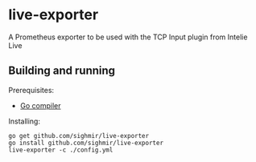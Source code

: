 # live-exporter
A Prometheus exporter to be used with the TCP Input plugin from Intelie Live

## Building and running

Prerequisites:

* [Go compiler](https://golang.org/dl/)

Installing:

    go get github.com/sighmir/live-exporter
    go install github.com/sighmir/live-exporter
    live-exporter -c ./config.yml
